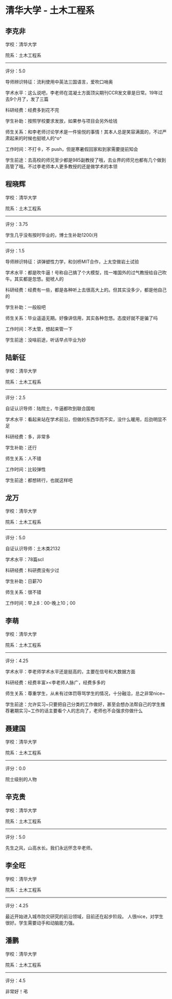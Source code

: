 # 清华大学 - 土木工程系

## 李克非

学校：清华大学

院系：土木工程系

* * *

评分：5.0

导师辨识特征：流利使用中英法三国语言，爱吹口哨奥

学术水平：这么说吧，李老师在混凝土方面顶尖期刊CCR发文章是日常。19年过去9个月了，发了三篇

科研经费：经费多到花不完

学生补助：按照学校要求发放，如果参与项目会另外给钱

师生关系：和李老师讨论学术是一件愉悦的事情！其本人总是笑容满面的，不过严肃起来的时候也挺唬人的^o^

工作时间：不打卡，不 push，但是寒暑假回家和到家需要提前知会

学生前途：去高校的师兄至少都是985副教授了哦，去业界的师兄也都有几个做到高管了哦。不过李老师本人更多教授的还是做学术的本领

## 程晓辉

学校：清华大学

院系：土木工程系

* * *

评分：3.75

学生几乎没有按时毕业的，博士生补助1200/月

* * *

评分：1.5

导师辨识特征：讲弹塑性力学，和剑桥MIT合作，上太空做岩土试验

学术水平：都是吹牛逼！号称自己搞了个大模型，找一堆国外的过气教授给自己吹牛。其实都是忽悠。挺唬人的

科研经费：经费有一些，都是各种听上去很高大上的。但其实没多少，都是他自己的

学生补助：一般般吧

师生关系：毕业遥遥无期。好像讲信用，其实各种忽悠。态度好就不是骗了吗

工作时间：不太管，想起来管一下

学生前途：没啥前途，听话早点毕业为妙

## 陆新征

学校：清华大学

院系：土木工程系

* * *

评分：2.5

自证认识导师：陆院士，牛逼都吹到联合国啦

学术水平：看起来站在学术前沿，但做的东西华而不实，没什么暖用，后劲明显不足

科研经费：多，非常多

学生补助：还行

师生关系：人不错

工作时间：比较弹性

学生前途：都想转行，也就这样吧

## 龙万

学校：清华大学

院系：土木工程系

* * *

评分：5.0

自证认识导师：土木类2132

学术水平：78篇scI

科研经费：科研费没有少过

学生补助：日薪70

师生关系：很不错

工作时间：早上8：00-晚上10；00

## 李萌

学校：清华大学

院系：土木工程系

* * *

评分：4.25

学术水平：李老师学术水平还是挺高的，主要在信号和大数据方面

科研经费：经费丰富&gt;&lt;李老师人脉广，经费多多的

师生关系：尊重学生，从未有过体罚辱骂学生的情况，十分融洽，总之非常nice~

学生前途：允许实习~只要把自己分类的工作做好，甚至会想办法帮自己的学生推荐暑期实习~工作的话主要看个人的志向了，老师也不会强求你做什么

## 聂建国

学校：清华大学

院系：土木工程系

* * *

评分：0.0

院士级别的人物

## 辛克贵

学校：清华大学

院系：土木工程系

* * *

评分：5.0

先生之风，山高水长。我们永远怀念辛老师。

## 李全旺

学校：清华大学

院系：土木工程系

* * *

评分：4.25

最近开始进入城市防灾研究的前沿领域，目前还在起步阶段。
人很nice，对学生很好。学生需要动手和动脑能力强。

## 潘鹏

学校：清华大学

院系：土木工程系

* * *

评分：4.5

非常好！弔